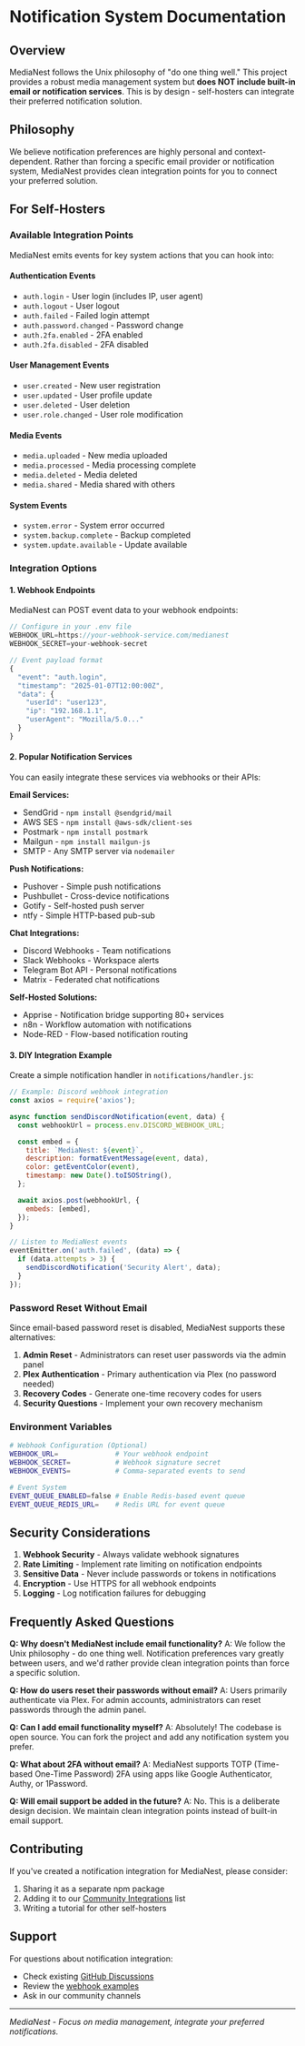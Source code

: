 # Notification System Documentation

## Overview

MediaNest follows the Unix philosophy of "do one thing well." This project provides a robust media management system but **does NOT include built-in email or notification services**. This is by design - self-hosters can integrate their preferred notification solution.

## Philosophy

We believe notification preferences are highly personal and context-dependent. Rather than forcing a specific email provider or notification system, MediaNest provides clean integration points for you to connect your preferred solution.

## For Self-Hosters

### Available Integration Points

MediaNest emits events for key system actions that you can hook into:

#### Authentication Events

- `auth.login` - User login (includes IP, user agent)
- `auth.logout` - User logout
- `auth.failed` - Failed login attempt
- `auth.password.changed` - Password change
- `auth.2fa.enabled` - 2FA enabled
- `auth.2fa.disabled` - 2FA disabled

#### User Management Events

- `user.created` - New user registration
- `user.updated` - User profile update
- `user.deleted` - User deletion
- `user.role.changed` - User role modification

#### Media Events

- `media.uploaded` - New media uploaded
- `media.processed` - Media processing complete
- `media.deleted` - Media deleted
- `media.shared` - Media shared with others

#### System Events

- `system.error` - System error occurred
- `system.backup.complete` - Backup completed
- `system.update.available` - Update available

### Integration Options

#### 1. Webhook Endpoints

MediaNest can POST event data to your webhook endpoints:

```javascript
// Configure in your .env file
WEBHOOK_URL=https://your-webhook-service.com/medianest
WEBHOOK_SECRET=your-webhook-secret

// Event payload format
{
  "event": "auth.login",
  "timestamp": "2025-01-07T12:00:00Z",
  "data": {
    "userId": "user123",
    "ip": "192.168.1.1",
    "userAgent": "Mozilla/5.0..."
  }
}
```

#### 2. Popular Notification Services

You can easily integrate these services via webhooks or their APIs:

**Email Services:**

- SendGrid - `npm install @sendgrid/mail`
- AWS SES - `npm install @aws-sdk/client-ses`
- Postmark - `npm install postmark`
- Mailgun - `npm install mailgun-js`
- SMTP - Any SMTP server via `nodemailer`

**Push Notifications:**

- Pushover - Simple push notifications
- Pushbullet - Cross-device notifications
- Gotify - Self-hosted push server
- ntfy - Simple HTTP-based pub-sub

**Chat Integrations:**

- Discord Webhooks - Team notifications
- Slack Webhooks - Workspace alerts
- Telegram Bot API - Personal notifications
- Matrix - Federated chat notifications

**Self-Hosted Solutions:**

- Apprise - Notification bridge supporting 80+ services
- n8n - Workflow automation with notifications
- Node-RED - Flow-based notification routing

#### 3. DIY Integration Example

Create a simple notification handler in `notifications/handler.js`:

```javascript
// Example: Discord webhook integration
const axios = require('axios');

async function sendDiscordNotification(event, data) {
  const webhookUrl = process.env.DISCORD_WEBHOOK_URL;

  const embed = {
    title: `MediaNest: ${event}`,
    description: formatEventMessage(event, data),
    color: getEventColor(event),
    timestamp: new Date().toISOString(),
  };

  await axios.post(webhookUrl, {
    embeds: [embed],
  });
}

// Listen to MediaNest events
eventEmitter.on('auth.failed', (data) => {
  if (data.attempts > 3) {
    sendDiscordNotification('Security Alert', data);
  }
});
```

### Password Reset Without Email

Since email-based password reset is disabled, MediaNest supports these alternatives:

1. **Admin Reset** - Administrators can reset user passwords via the admin panel
2. **Plex Authentication** - Primary authentication via Plex (no password needed)
3. **Recovery Codes** - Generate one-time recovery codes for users
4. **Security Questions** - Implement your own recovery mechanism

### Environment Variables

```bash
# Webhook Configuration (Optional)
WEBHOOK_URL=              # Your webhook endpoint
WEBHOOK_SECRET=           # Webhook signature secret
WEBHOOK_EVENTS=           # Comma-separated events to send

# Event System
EVENT_QUEUE_ENABLED=false # Enable Redis-based event queue
EVENT_QUEUE_REDIS_URL=    # Redis URL for event queue
```

## Security Considerations

1. **Webhook Security** - Always validate webhook signatures
2. **Rate Limiting** - Implement rate limiting on notification endpoints
3. **Sensitive Data** - Never include passwords or tokens in notifications
4. **Encryption** - Use HTTPS for all webhook endpoints
5. **Logging** - Log notification failures for debugging

## Frequently Asked Questions

**Q: Why doesn't MediaNest include email functionality?**
A: We follow the Unix philosophy - do one thing well. Notification preferences vary greatly between users, and we'd rather provide clean integration points than force a specific solution.

**Q: How do users reset their passwords without email?**
A: Users primarily authenticate via Plex. For admin accounts, administrators can reset passwords through the admin panel.

**Q: Can I add email functionality myself?**
A: Absolutely! The codebase is open source. You can fork the project and add any notification system you prefer.

**Q: What about 2FA without email?**
A: MediaNest supports TOTP (Time-based One-Time Password) 2FA using apps like Google Authenticator, Authy, or 1Password.

**Q: Will email support be added in the future?**
A: No. This is a deliberate design decision. We maintain clean integration points instead of built-in email support.

## Contributing

If you've created a notification integration for MediaNest, please consider:

1. Sharing it as a separate npm package
2. Adding it to our [Community Integrations](https://github.com/medianest/community-integrations) list
3. Writing a tutorial for other self-hosters

## Support

For questions about notification integration:

- Check existing [GitHub Discussions](https://github.com/medianest/discussions)
- Review the [webhook examples](./examples/webhooks/)
- Ask in our community channels

---

_MediaNest - Focus on media management, integrate your preferred notifications._

